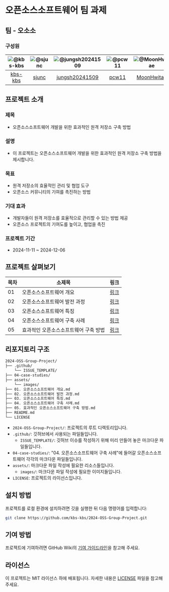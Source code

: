 # 오픈소스소프트웨어 팀 과제
## 팀 - 오소소
### 구성원



|![@kbs-kbs](https://wsrv.nl/?url=avatars.githubusercontent.com/kbs-kbs&w=100&h=100&fit=cover&mask=circle)|![@sjunc](https://wsrv.nl/?url=avatars.githubusercontent.com/sjunc&w=100&h=100&fit=cover&mask=circle)|![@jungsh20241509](https://wsrv.nl/?url=avatars.githubusercontent.com/jungsh20241509&w=100&h=100&fit=cover&mask=circle)|![@pcw11](https://wsrv.nl/?url=avatars.githubusercontent.com/pcw11&w=100&h=100&fit=cover&mask=circle)|![@MoonHwitae](https://wsrv.nl/?url=avatars.githubusercontent.com/MoonHwitae&w=100&h=100&fit=cover&mask=circle)| 
|:---:|:---:|:---:|:---:|:---:|
|[kbs-kbs](https://github.com/kbs-kbs)|[sjunc](https://github.com/sjunc)|[jungsh20241509](https://github.com/jungsh20241509)|[pcw11](https://github.com/pcw11)|[MoonHwitae](https://github.com/MoonHwitae)|

## 프로젝트 소개
### 제목
- 오픈소스소프트웨어 개발을 위한 효과적인 원격 저장소 구축 방법
### 설명
- 이 프로젝트는 오픈소스소프트웨어 개발을 위한 효과적인 원격 저장소 구축 방법을 제시합니다.
### 목표
- 원격 저장소의 효율적인 관리 및 협업 도구
- 오픈소스 커뮤니티의 기여를 촉진하는 방법

### 기대 효과
- 개발자들이 원격 저장소를 효율적으로 관리할 수 있는 방법 제공
- 오픈소스 프로젝트의 기여도를 높이고, 협업을 촉진

### 프로젝트 기간
- 2024-11-11 ~ 2024-12-06

## 프로젝트 살펴보기

|목차|소제목|링크|
|---|---|---|
|01|오픈소스소프트웨어 개요|[링크](https://github.com/kbs-kbs/2024-OSS-Group-Project/blob/main/01.%20오픈소스소프트웨어%20개요.md)|
|02|오픈소스소프트웨어 발전 과정|[링크](https://github.com/kbs-kbs/2024-OSS-Group-Project/blob/main/02.%20오픈소스소프트웨어%20발전%20과정.md)|
|03|오픈소스소프트웨어 특징|[링크](https://github.com/kbs-kbs/2024-OSS-Group-Project/blob/main/03.%20오픈소스소프트웨어%20특징.md)|
|04|오픈소스소프트웨어 구축 사례|[링크](https://github.com/kbs-kbs/2024-OSS-Group-Project/blob/main/04.%20오픈소스소프트웨어%20구축%20사례.md)|
|05|효과적인 오픈소스소프트웨어 구축 방법|[링크](https://github.com/kbs-kbs/2024-OSS-Group-Project/blob/main/05.%20효과적인%20오픈소스소프트웨어%20구축%20방법.md)|



## 리포지토리 구조

```bash
2024-OSS-Group-Project/
├── .github/
    └── ISSUE_TEMPLATE/
├── 04-case-studies/
├── assets/
    └── images/
├── 01. 오픈소스소프트웨어 개요.md
├── 02. 오픈소스소프트웨어 발전 과정.md
├── 03. 오픈소스소프트웨어 특징.md
├── 04. 오픈소스소프트웨어 구축 사례.md
├── 05. 효과적인 오픈소스소프트웨어 구축 방법.md
├── README.md
└── LICENSE
```

- `2024-OSS-Group-Project/`: 프로젝트의 루트 디렉토리입니다.
- `.github/`: 깃허브에서 사용되는 파일들입니다.
  - `ISSUE_TEMPLATE/`: 깃허브 이슈를 작성하기 위해 미리 만들어 놓은 마크다운 파일들입니다.
- `04-case-studies/`: "04. 오픈소스소프트웨어 구축 사례"에 들어갈 오픈소스소프트웨어 각각의 마크다운 파일들입니다.
- `assets/`: 마크다운 파일 작성에 필요한 리소스들입니다.
  - `images/`: 마크다운 파일 작성에 필요한 이미지들입니다.
- `LICENSE`: 프로젝트의 라이선스입니다.


## 설치 방법

프로젝트를 로컬 환경에 설치하려면 깃을 실행한 뒤 다음 명령어를 입력합니다:

```bash
git clone https://github.com/kbs-kbs/2024-OSS-Group-Project.git
```

## 기여 방법

프로젝트에 기여하려면 GitHub Wiki의 [기여 가이드라인](https://github.com/kbs-kbs/2024-OSS-Group-Project/wiki/%EA%B8%B0%EC%97%AC-%EA%B0%80%EC%9D%B4%EB%93%9C%EB%9D%BC%EC%9D%B8)을 참고해 주세요.

## 라이선스

이 프로젝트는 MIT 라이선스 하에 배포됩니다. 자세한 내용은 [LICENSE](https://github.com/kbs-kbs/2024-OSS-Group-Project/blob/main/LICENSE) 파일을 참고해 주세요.
